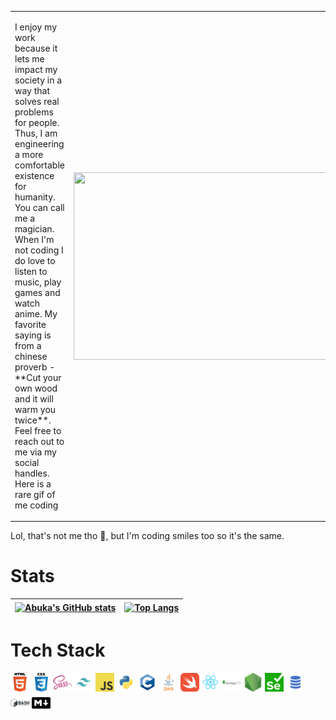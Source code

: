  <table>
 <tr>
 <td>
 <p>I enjoy my work because it lets me impact my society in a way that solves real problems for people. Thus, I am engineering a more comfortable existence for humanity. You can call me a magician. When I'm not coding I do love to listen to music, play games and watch anime. My favorite saying is from a chinese proverb - **Cut your own wood and it will warm you twice**. Feel free to reach out to me via my social handles. Here is a rare gif of me coding</p>
 </td>
 <td>
 <img align="center" src="https://i.pinimg.com/originals/e4/26/70/e426702edf874b181aced1e2fa5c6cde.gif" width=500 height=300/>
 </td>
 </tr>
 </table>
 
 Lol, that's not me tho 🙂, but I'm coding smiles too so it's the same.
 
 # Stats
 
 | <a href="https://github.com/Joelayo"> <img align="center" alt="Abuka's GitHub stats" src="https://github-readme-stats.vercel.app/api?username=Joelayo&count_private=true&show_icons=true&theme=radical&title_color=FFFFFF&text_color=FFFFFF&bg_color=45,2365FA,9315FA,F58033,FF160A"></a> | <a href="https://github.com/Joelayo/github-readme-stats"> <img align="center" alt="Top Langs" src="https://github-readme-stats.vercel.app/api/top-langs/?username=Abuka-Victor&layout=compact" /> </a>|
 | ------------- | ------------- |
 
 # Tech Stack
 
<code><img height="30" src="https://github.com/github/explore/blob/main/topics/html/html.png"></code>
<code><img height="30" src="https://github.com/github/explore/blob/main/topics/css/css.png"></code>
<code><img height="30" src="https://github.com/github/explore/blob/main/topics/sass/sass.png"></code>
<code><img height="30" src="https://github.com/github/explore/blob/main/topics/tailwind/tailwind.png"></code>
<code><img height="30" src="https://raw.githubusercontent.com/github/explore/80688e429a7d4ef2fca1e82350fe8e3517d3494d/topics/javascript/javascript.png"></code>
<code><img height="30" src="https://github.com/github/explore/blob/main/topics/python/python.png"></code>
<code><img height="30" src="https://github.com/github/explore/blob/main/topics/c/c.png"></code>
<code><img height="30" src="https://github.com/github/explore/blob/main/topics/java/java.png"></code>
<code><img height="30" src="https://github.com/github/explore/blob/main/topics/swift/swift.png"></code>
<code><img height="30" src="https://raw.githubusercontent.com/github/explore/80688e429a7d4ef2fca1e82350fe8e3517d3494d/topics/react/react.png"></code>
<code><img height="30" src="https://github.com/github/explore/blob/main/topics/mongodb/mongodb.png"></code>
<code><img height="30" src="https://raw.githubusercontent.com/github/explore/80688e429a7d4ef2fca1e82350fe8e3517d3494d/topics/nodejs/nodejs.png"></code>
<code><img height="30" src="https://github.com/github/explore/blob/main/topics/selenium/selenium.png"></code>
<code><img height="30" src="https://github.com/github/explore/blob/main/topics/sql/sql.png"></code>
<code><img height="30" src="https://github.com/github/explore/blob/main/topics/bash/bash.png"></code>
<code><img height="30" src="https://github.com/github/explore/blob/main/topics/markdown/markdown.png"></code>
<!---
Joelayo/Joelayo is a ✨ special ✨ repository because its `README.md` (this file) appears on your GitHub profile.
You can click the Preview link to take a look at your changes.
--->
